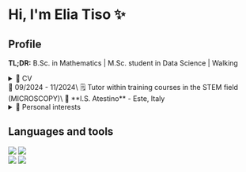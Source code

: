 # Hi, I'm Elia Tiso ✨

## Profile

**TL;DR:** B.Sc. in Mathematics | M.Sc. student in Data Science | Walking

<details>
<summary>📃 CV </summary>

## Education

- 📖 **Mathematics**\
👓 *Bachelor (EQF 6)*\
📆 2019 - 2023\
📍 **University of Padua** - Padua, Italy\
📋 *Thesis: [Mathematical models for human mobility patterns: gravity model versus radiation model](https://thesis.unipd.it/handle/20.500.12608/50176)*

- 📖 **Data Science (Biological Data ANalysis)**\
🕶 *Master (EQF 7)*\
📆 2023 - present\
📍 **University of Padua** - Padua, Italy

## Experience

- 👨‍💻 **Sales Clerk**\
📆 06/2020 - 10/2020\
📍 **IPERTOSANO** - Montecchio Maggiore, Italy\
📆 01/2023 - 07/2023\
📍 **LIDL** - Vicenza, Italy

- 👨‍💻 **Mathematics Expert**\
📆 03/2024 - 05/2024\
📆 09/2024 - 10/2024\
🗒 Development of innovative and engaging lectures for secondary school students prone to school dropout or with substantial educational gaps in Mathematics\
📍 **I.C. Muttoni** - Sarego, Italy

- 👨‍💻 **STEM Tutor**\
📆 09/2024 - 11/2024\
🗒 Tutor within training courses in the STEM field (ENVIRONMENTAL BIOMONITORING, CODING with SCRATCH)\
📍 **I.C. Muttoni** - Sarego, Italy
</details>
📆 09/2024 - 11/2024\
🗒 Tutor within training courses in the STEM field (MICROSCOPY)\
📍 **I.S. Atestino** - Este, Italy
</details>

<details>
<summary>🧳 Personal interests </summary>
  
- ⛰ Orienteering, walking, mountains
- 🎮 League of Legends
</details>

## Languages and tools

<img src="https://img.shields.io/badge/Python-FFD43B?style=for-the-badge&logo=python&logoColor=blue" /> <img src="https://img.shields.io/badge/R-276DC3?style=for-the-badge&logo=r&logoColor=white" />   
<img src="https://img.shields.io/badge/LaTeX-47A141?style=for-the-badge&logo=LaTeX&logoColor=white" /> <img src="https://img.shields.io/badge/Overleaf-47A141?style=for-the-badge&logo=Overleaf&logoColor=white" />

<!--
**eliadata/eliadata** is a ✨ _special_ ✨ repository because its `README.md` (this file) appears on your GitHub profile.

Here are some ideas to get you started:

- 🔭 I’m currently working on ...
- 🌱 I’m currently learning ...
- 👯 I’m looking to collaborate on ...
- 🤔 I’m looking for help with ...
- 💬 Ask me about ...
- 📫 How to reach me: ...
- 😄 Pronouns: ...
- ⚡ Fun fact: ...
-->
